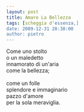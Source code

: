 ```yaml
---
layout: post
title: Amare La Bellezza
tags: [scheggia d'essenza,]
date: 2009-12-31 20:38:00
author: pietro
---
```

Come uno stolto<br/>o un maledetto<br/>innamorato di un'aria<br/>come la bellezza;<br/><br/>come un folle<br/>splendore e immaginario<br/>pazzo d'amore<br/>per la sola meraviglia.
